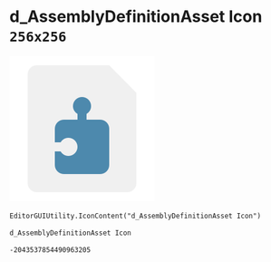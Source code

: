 # d_AssemblyDefinitionAsset Icon `256x256`
<img src="/img/d_AssemblyDefinitionAsset%20Icon.png" width=256 height=256>

``` CSharp
EditorGUIUtility.IconContent("d_AssemblyDefinitionAsset Icon")
```
```
d_AssemblyDefinitionAsset Icon
```
```
-2043537854490963205
```

